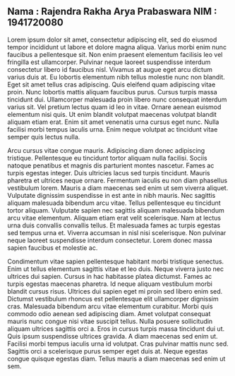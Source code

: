 Nama : Rajendra Rakha Arya Prabaswara
NIM  : 1941720080
---

Lorem ipsum dolor sit amet, consectetur adipiscing elit, sed do eiusmod tempor incididunt ut labore et dolore magna aliqua. Varius morbi enim nunc faucibus a pellentesque sit. Non enim praesent elementum facilisis leo vel fringilla est ullamcorper. Pulvinar neque laoreet suspendisse interdum consectetur libero id faucibus nisl. Vivamus at augue eget arcu dictum varius duis at. Eu lobortis elementum nibh tellus molestie nunc non blandit. Eget sit amet tellus cras adipiscing. Quis eleifend quam adipiscing vitae proin. Nunc lobortis mattis aliquam faucibus purus. Cursus turpis massa tincidunt dui. Ullamcorper malesuada proin libero nunc consequat interdum varius sit. Vel pretium lectus quam id leo in vitae. Ornare aenean euismod elementum nisi quis. Ut enim blandit volutpat maecenas volutpat blandit aliquam etiam erat. Enim sit amet venenatis urna cursus eget nunc. Nulla facilisi morbi tempus iaculis urna. Enim neque volutpat ac tincidunt vitae semper quis lectus nulla.

Arcu cursus vitae congue mauris. Adipiscing diam donec adipiscing tristique. Pellentesque eu tincidunt tortor aliquam nulla facilisi. Sociis natoque penatibus et magnis dis parturient montes nascetur. Fames ac turpis egestas integer. Duis ultricies lacus sed turpis tincidunt. Mauris pharetra et ultrices neque ornare. Fermentum iaculis eu non diam phasellus vestibulum lorem. Mauris a diam maecenas sed enim ut sem viverra aliquet. Vulputate dignissim suspendisse in est ante in nibh mauris. Nec sagittis aliquam malesuada bibendum arcu vitae. Tellus pellentesque eu tincidunt tortor aliquam. Vulputate sapien nec sagittis aliquam malesuada bibendum arcu vitae elementum. Aliquam etiam erat velit scelerisque. Nam at lectus urna duis convallis convallis tellus. Et malesuada fames ac turpis egestas sed tempus urna et. Viverra accumsan in nisl nisi scelerisque. Non pulvinar neque laoreet suspendisse interdum consectetur. Lorem donec massa sapien faucibus et molestie ac.

Condimentum vitae sapien pellentesque habitant morbi tristique senectus. Enim ut tellus elementum sagittis vitae et leo duis. Neque viverra justo nec ultrices dui sapien. Cursus in hac habitasse platea dictumst. Fames ac turpis egestas maecenas pharetra. Id neque aliquam vestibulum morbi blandit cursus risus. Ultrices dui sapien eget mi proin sed libero enim sed. Dictumst vestibulum rhoncus est pellentesque elit ullamcorper dignissim cras. Malesuada bibendum arcu vitae elementum curabitur. Morbi quis commodo odio aenean sed adipiscing diam. Amet volutpat consequat mauris nunc congue nisi vitae suscipit tellus. Nulla posuere sollicitudin aliquam ultrices sagittis orci a. Eros in cursus turpis massa tincidunt dui ut. Quis ipsum suspendisse ultrices gravida. A diam maecenas sed enim ut. Facilisi morbi tempus iaculis urna id volutpat. Cras pulvinar mattis nunc sed. Sagittis orci a scelerisque purus semper eget duis at. Neque egestas congue quisque egestas diam. Tellus mauris a diam maecenas sed enim ut sem.

